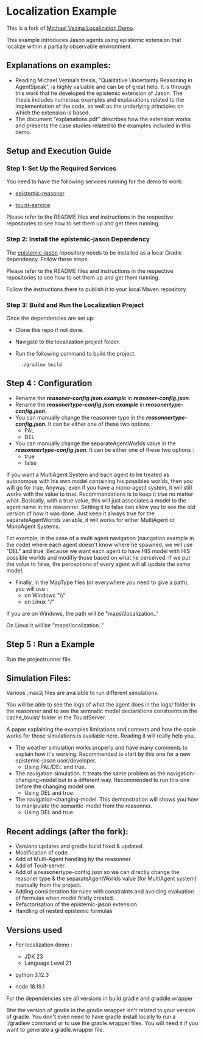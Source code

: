 # Localization Example
This is a fork of [Michael Vezina Localization Demo](https://github.com/MikeVezina/localization-demo).

This example introduces Jason agents using epistemic extension that localize within a partially observable environment.

## Explanations on examples:

- Reading Michael Vezina’s thesis, "Qualitative Uncertainty Reasoning in AgentSpeak", is highly valuable and can be of great help. It is through this work that he developed the epistemic extension of Jason. The thesis includes numerous examples and explanations related to the implementation of the code, as well as the underlying principles on which the extension is based.
- The document "explanations.pdf" describes how the extension works and presents the case studies related to the examples included in this demo.

## Setup and Execution Guide

### Step 1: Set Up the Required Services

You need to have the following services running for the demo to work:

- [epistemic-reasoner](https://github.com/Ethavanol/epistemic-reasoner)

- [touist-service](https://github.com/Ethavanol/touist-service)

Please refer to the README files and instructions in the respective repositories to see how to set them up and get them running.

### Step 2: Install the epistemic-jason Dependency

The [epistemic-jason](https://github.com/Ethavanol/epistemic-jason) repository needs to be installed as a local Gradle dependency. Follow these steps:

Please refer to the README files and instructions in the respective repositories to see how to set them up and get them running.

Follow the instructions there to publish it to your local Maven repository.

### Step 3: Build and Run the Localization Project

Once the dependencies are set up:

- Clone this repo if not done.
- Navigate to the localization project folder.
- Run the following command to build the project:

        ./gradlew build

## Step 4 : Configuration

- Rename the ***reasoner-config.json.example*** in ***reasoner-config.json***.
- Rename the ***reasonertype-config.json.example*** in ***reasonertype-config.json***.
- You can manually change the reasonner type in the ***reasonnertype-config.json***. It can be either one of these two options :
    - PAL
    - DEL
- You can manually change the separateAgentWorlds value in the ***reasonnertype-config.json***. It can be either one of these two options :
    - true
    - false

If you want  a MultiAgent System and each agent to be treated as autonomous with his own model containing his possibles worlds, then you will go for true. Anyway, even if you have a mono-agent system, it will still works with the value to true. Recommandations is to keep it true no matter what. Basically, with a true value, this will just associates a model to the agent name in the reasonner. Setting it to false can allow you to see the old version of how it was done.
Just keep it always true for the separateAgentWorlds variable, it will works for either MultiAgent or MonoAgent Systems.

For example, in the case of a multi agent navigation (navigation example in the code) where each agent doesn't know where he spawned, we will use "DEL" and true.
Because we want each agent to have HIS model with HIS possible worlds and modifiy those based on what he perceived.
If we put the value to false, the perceptions of every agent will all update the same model.

- Finally, in the MapType files (or everywhere you need to give a path), you will use :
    - on Windows "\\\\"
    - on Linux "/"

If you are on Windows, the path will be "maps\\\localization.."

On Linux it will be "maps/localization.."

## Step 5 : Run a Example

Run the projectrunner file.

## Simulation Files:

Various .mas2j files are available to run different simulations.

You will be able to see the logs of what the agent does in the logs/ folder in the reasonner and to see the semnatic model declarations constraints in the cache_touist/ folder in the TouistServer.

A paper explaining the examples limitations and contexts and how the code works for those simulations is available here. Reading it will really help you.

- The weather simulation works properly and have many comments to explain how it's working. Recommended to start by this one for a new epistemic-jason user/developer.
    - Using PAL/DEL and true.
- The navigation simulation. It treats the same problem as the navigation-changing-model but in a different way. Recommended to run this one before the changing model one.
    - Using DEL and true.
- The navigation-changing-model. This demonstration will shows you how to manipulate the semantic-model from the reasonner.
    - Using DEL and true.


## Recent addings (after the fork):

- Versions updates and gradle build fixed & updated.
- Modification of code.
- Add of Multi-Agent handling by the reasonner.
- Add of Touit-server.
- Add of a reasonertype-config.json so we can directly change the reasoner type & the separateAgentWorlds value (for MultiAgent system) manually from the project.
- Adding consideration for rules with constraints and avoiding evaluation of formulas when model firstly created.
- Refactorisation of the epistemic-jason extension
- Handling of nested epistemic formulas

## Versions used
- For localization demo :
    - JDK 23
    - Language Level 21

- python 3.12.3
- node 18.19.1

For the dependencies see all versions in build.gradle and graddle.wrapper

Btw the version of gradle in the gradle wrapper isn't related to your version of gradle. You don't even need to have gradle install locally to run a ./gradlew command or to use the gradle.wrapper files.
You will need it if you want to generate a gradle.wrapper file.